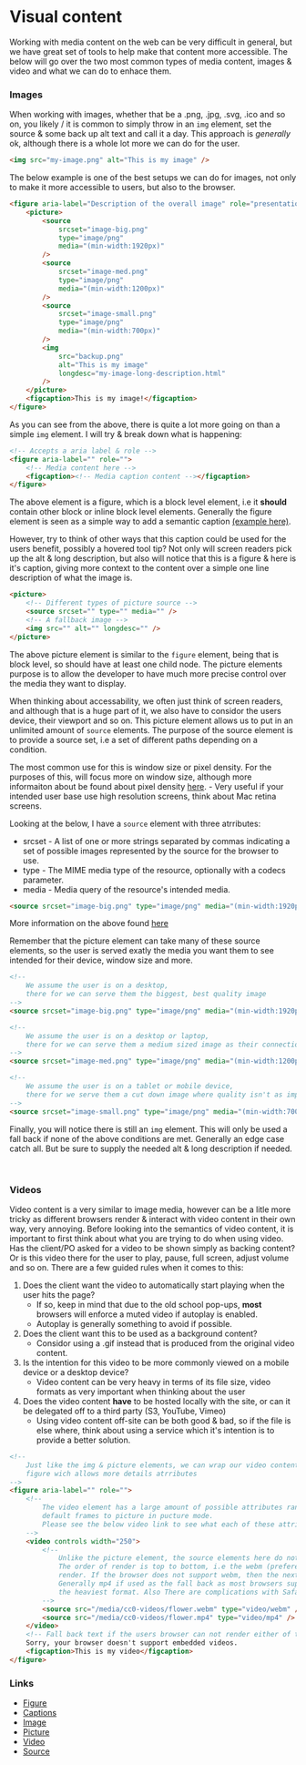 # Visual content

Working with media content on the web can be very difficult in general, but we have great set of tools to help make that content more accessible. The below will go over the two most common types of media content, images & video and what we can do to enhace them.

### Images

When working with images, whether that be a .png, .jpg, .svg, .ico and so on, you likely / it is common to simply throw in an `img` element, set the source & some back up alt text and call it a day. This approach is _generally_ ok, although there is a whole lot more we can do for the user.

```html
<img src="my-image.png" alt="This is my image" />
```

The below example is one of the best setups we can do for images, not only to make it more accessible to users, but also to the browser.

```html
<figure aria-label="Description of the overall image" role="presentation">
    <picture>
        <source
            srcset="image-big.png"
            type="image/png"
            media="(min-width:1920px)"
        />
        <source
            srcset="image-med.png"
            type="image/png"
            media="(min-width:1200px)"
        />
        <source
            srcset="image-small.png"
            type="image/png"
            media="(min-width:700px)"
        />
        <img
            src="backup.png"
            alt="This is my image"
            longdesc="my-image-long-description.html"
        />
    </picture>
    <figcaption>This is my image!</figcaption>
</figure>
```

As you can see from the above, there is quite a lot more going on than a simple `img` element.
I will try & break down what is happening:

```html
<!-- Accepts a aria label & role -->
<figure aria-label="" role="">
    <!-- Media content here -->
    <figcaption><!-- Media caption content --></figcaption>
</figure>
```

The above element is a figure, which is a block level element, i.e it **should** contain other block or inline block level elements.
Generally the figure element is seen as a simple way to add a semantic caption [(example here)](https://en.wikibooks.org/wiki/LaTeX/Floats,_Figures_and_Captions#/media/File:Latex_caption_example.png).

However, try to think of other ways that this caption could be used for the users benefit, possibly a hovered tool tip?
Not only will screen readers pick up the alt & long description, but also will notice that this is a figure & here is it's caption, giving more context to the content over a simple one line description of what the image is.

```html
<picture>
    <!-- Different types of picture source -->
    <source srcset="" type="" media="" />
    <!-- A fallback image -->
    <img src="" alt="" longdesc="" />
</picture>
```

The above picture element is similar to the `figure` element, being that is block level, so should have at least one child node.
The picture elements purpose is to allow the developer to have much more precise control over the media they want to display.

When thinking about accessability, we often just think of screen readers, and although that is a huge part of it, we also have to considor the users device, their viewport and so on. This picture element allows us to put in an unlimited amount of `source` elements. The purpose of the source element is to provide a source set, i.e a set of different paths depending on a condition.

The most common use for this is window size or pixel density. For the purposes of this, will focus more on window size, although more informaiton about be found about pixel density [here](https://css-tricks.com/snippets/css/retina-display-media-query/). - Very useful if your intended user base use high resolution screens, think about Mac retina screens.

Looking at the below, I have a `source` element with three atrributes:

-   srcset - A list of one or more strings separated by commas indicating a set of possible images represented by the source for the browser to use.
-   type - The MIME media type of the resource, optionally with a codecs parameter.
-   media - Media query of the resource's intended media.

```html
<source srcset="image-big.png" type="image/png" media="(min-width:1920px)" />
```

More information on the above found [here](https://developer.mozilla.org/en-US/docs/Web/HTML/Element/source)

Remember that the picture element can take many of these source elements, so the user is served exatly the media you want them to see intended for their device, window size and more.

```html
<!-- 
    We assume the user is on a desktop,
    there for we can serve them the biggest, best quality image
-->
<source srcset="image-big.png" type="image/png" media="(min-width:1920px)" />

<!-- 
    We assume the user is on a desktop or laptop,
    there for we can serve them a medium sized image as their connection may not be strong
-->
<source srcset="image-med.png" type="image/png" media="(min-width:1200px)" />

<!-- 
    We assume the user is on a tablet or mobile device,
    there for we serve them a cut down image where quality isn't as important
-->
<source srcset="image-small.png" type="image/png" media="(min-width:700px)" />
```

Finally, you will notice there is still an `img` element. This will only be used a fall back if none of the above conditions are met.
Generally an edge case catch all. But be sure to supply the needed alt & long description if needed.

&nbsp;

### Videos

Video content is a very similar to image media, however can be a litle more tricky as different browsers render & interact with video content in their own way, very annoying. Before looking into the semantics of video content, it is important to first think about what you are trying to do when using video. Has the client/PO asked for a video to be shown simply as backing content? Or is this video there for the user to play, pause, full screen, adjust volume and so on. There are a few guided rules when it comes to this:

1. Does the client want the video to automatically start playing when the user hits the page?
    - If so, keep in mind that due to the old school pop-ups, **most** browsers will enforce a muted video if autoplay is enabled.
    - Autoplay is generally something to avoid if possible.
2. Does the client want this to be used as a background content?
    - Considor using a .gif instead that is produced from the original video content.
3. Is the intention for this video to be more commonly viewed on a mobile device or a desktop device?
    - Video content can be very heavy in terms of its file size, video formats as very important when thinking about the user
4. Does the video content **have** to be hosted locally with the site, or can it be delegated off to a third party (S3, YouTube, Vimeo)
    - Using video content off-site can be both good & bad, so if the file is else where, think about using a service which it's intention is to provide a better solution.

```html
<!-- 
    Just like the img & picture elements, we can wrap our video content in a
    figure wich allows more details atrributes
-->
<figure aria-label="" role="">
    <!--
        The video element has a large amount of possible attributes ranging from
        default frames to picture in pucture mode.
        Please see the below video link to see what each of these attributes provide
    -->
    <video controls width="250">
        <!--
            Unlike the picture element, the source elements here do not use media query conditionals.
            The order of render is top to bottom, i.e the webm (prefered) video will first try to
            render. If the browser does not support webm, then the next source will try.
            Generally mp4 if used as the fall back as most browsers support it, however is usually 
            the heaviest format. Also There are complications with Safari.
        -->
        <source src="/media/cc0-videos/flower.webm" type="video/webm" />
        <source src="/media/cc0-videos/flower.mp4" type="video/mp4" />
    </video>
    <!-- Fall back text if the users browser can not render either of the above media types -->
    Sorry, your browser doesn't support embedded videos.
    <figcaption>This is my video</figcaption>
</figure>
```

### Links

-   [Figure](https://developer.mozilla.org/en-US/docs/Web/HTML/Element/figure)
-   [Captions](https://developer.mozilla.org/en-US/docs/Web/HTML/Element/figcaption)
-   [Image](https://developer.mozilla.org/en-US/docs/Learn/HTML/Multimedia_and_embedding/Images_in_HTML)
-   [Picture](https://developer.mozilla.org/en-US/docs/Web/HTML/Element/picture)
-   [Video](https://developer.mozilla.org/en-US/docs/Web/HTML/Element/video)
-   [Source](https://developer.mozilla.org/en-US/docs/Web/HTML/Element/source)
